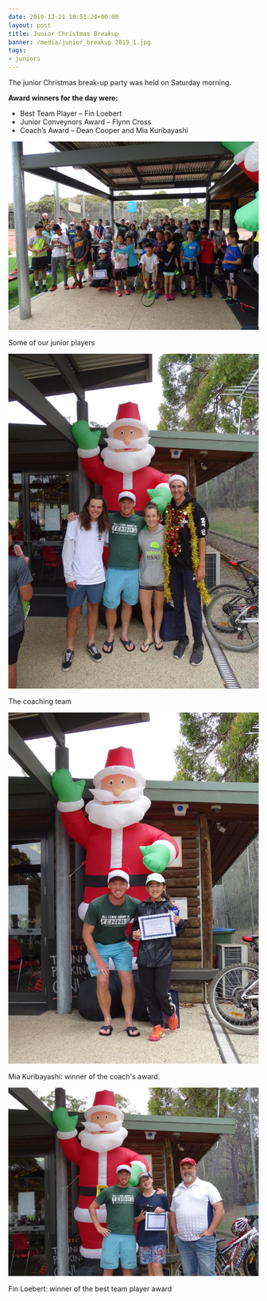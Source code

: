 ```yaml
---
date: 2019-12-21 10:51:24+00:00
layout: post
title: Junior Christmas Breakup
banner: /media/junior_breakup_2019_1.jpg
tags:
- juniors
---
```


The junior Christmas break-up party was held on Saturday morning. 

**Award winners for the day were:**

  * Best Team Player – Fin Loebert
  * Junior Conveynors Award – Flynn Cross
  * Coach’s Award – Dean Cooper and Mia Kuribayashi

![](/media/junior_breakup_2019_1.jpg)

Some of our junior players

![](/media/junior_breakup_2019_2.jpg)

The coaching team

![](/media/junior_breakup_2019_3.jpg)

Mia Kuribayashi: winner of the coach's award.

![](/media/junior_breakup_2019_4.jpg)

Fin Loebert: winner of the best team player award
